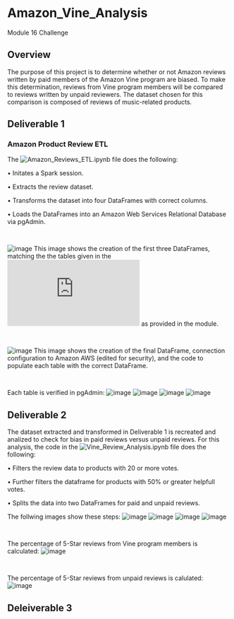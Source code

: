 # Amazon_Vine_Analysis
Module 16 Challenge

## Overview

The purpose of this project is to determine whether or not Amazon reviews written by paid members of the Amazon Vine program are biased. To make this determination, reviews from Vine program members will be compared to reviews written by unpaid reviewers. The dataset chosen for this comparison is composed of reviews of music-related products.
 
 
## Deliverable 1
### Amazon Product Review ETL

The ![Amazon_Reviews_ETL.ipynb](https://github.com/Bryan-Corn/Amazon_Vine_Analysis/blob/main/Amazon_Reviews_ETL.ipynb) file does the following:

• Initates a Spark session.

• Extracts the review dataset.

• Transforms the dataset into four DataFrames with correct columns.

• Loads the DataFrames into an Amazon Web Services Relational Database via pgAdmin.
<pre>

</pre>
![image](https://github.com/Bryan-Corn/Amazon_Vine_Analysis/blob/main/Resources/Images/Img00.png)
This image shows the creation of the first three DataFrames, matching the the tables given in the ![database schema](https://github.com/Bryan-Corn/Amazon_Vine_Analysis/blob/main/Resources/challenge_schema.sql) as provided in the module.
<pre>

</pre>
![image](https://github.com/Bryan-Corn/Amazon_Vine_Analysis/blob/main/Resources/Images/Img01.png)
This image shows the creation of the final DataFrame, connection configuration to Amazon AWS (edited for security), and the code to populate each table with the correct DataFrame.
<pre>

</pre>
Each table is verified in pgAdmin:
![image](https://github.com/Bryan-Corn/Amazon_Vine_Analysis/blob/main/Resources/Images/Img02.png)
![image](https://github.com/Bryan-Corn/Amazon_Vine_Analysis/blob/main/Resources/Images/Img03.png)
![image](https://github.com/Bryan-Corn/Amazon_Vine_Analysis/blob/main/Resources/Images/Img04.png)
![image](https://github.com/Bryan-Corn/Amazon_Vine_Analysis/blob/main/Resources/Images/Img05.png)

## Deliverable 2

The dataset extracted and transformed in Deliverable 1 is recreated and analized to check for bias in paid reviews versus unpaid reviews. For this analysis, the code in the ![Vine_Review_Analysis.ipynb](https://github.com/Bryan-Corn/Amazon_Vine_Analysis/blob/main/Vine_Review_Analysis.ipynb) file does the following:

• Filters the review data to products with 20 or more votes.

• Further filters the dataframe for products with 50% or greater helpfull votes.

• Splits the data into two DataFrames for paid and unpaid reviews.

The follwing images show these steps:
![image](https://github.com/Bryan-Corn/Amazon_Vine_Analysis/blob/main/Resources/Images/Img06.png)
![image](https://github.com/Bryan-Corn/Amazon_Vine_Analysis/blob/main/Resources/Images/Img07.png)
![image](https://github.com/Bryan-Corn/Amazon_Vine_Analysis/blob/main/Resources/Images/Img08.png)
![image](https://github.com/Bryan-Corn/Amazon_Vine_Analysis/blob/main/Resources/Images/Img09.png)
<pre>

</pre>
The percentage of 5-Star reviews from Vine program members is calculated:
![image](https://github.com/Bryan-Corn/Amazon_Vine_Analysis/blob/main/Resources/Images/Img10.png)
<pre>

</pre>
The percentage of 5-Star reviews from unpaid reviews is calulated:
![image](https://github.com/Bryan-Corn/Amazon_Vine_Analysis/blob/main/Resources/Images/Img11.png)

## Deleiverable 3
